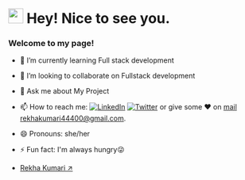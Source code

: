 <h1><img src="https://emojis.slackmojis.com/emojis/images/1531849430/4246/blob-sunglasses.gif?1531849430" width="30"/> Hey! Nice to see you.</h1>
<h3>Welcome to my page!</h3>

- 🌱 I’m currently learning Full stack development
- 👯 I’m looking to collaborate on Fullstack development
- 💬 Ask me about My Project 

- 📫 How to reach me:   <a href="https://www.linkedin.com/in/rekha-kumari-905a60164/" target="_blank"><img alt="LinkedIn" src="https://img.shields.io/badge/linkedin-%230077B5.svg?&style=for-the-badge&logo=linkedin&logoColor=white" /></a>  [![Twitter](https://img.shields.io/badge/Twitter-1DA1F2?style=for-the-badge&logo=twitter&logoColor=white)](https://twitter.com/RekhaKu7)
or give some ♥ on [mail](mailto:rekhakumari44400@gmail.com)  rekhakumari44400@gmail.com.
- 😄 Pronouns: she/her
- ⚡ Fun fact: I'm always hungry😜
- <div class="badge-base LI-profile-badge" data-locale="en_US" data-size="medium" data-theme="light" data-type="VERTICAL" data-vanity="rekhakumari12" data-version="v1"><a class="badge-base__link LI-simple-link" href="https://in.linkedin.com/in/rekhakumari12?trk=profile-badge">Rekha Kumari ↗️</a></div>
              
<script src="https://platform.linkedin.com/badges/js/profile.js" async defer type="text/javascript"></script>
